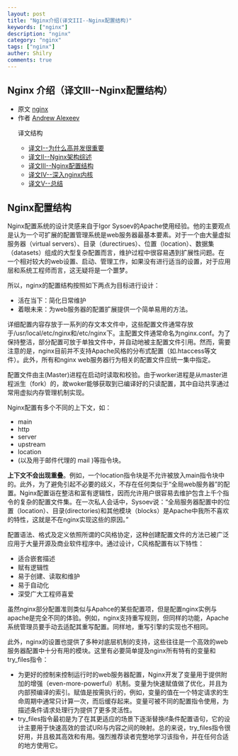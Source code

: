 ```yaml
---
layout: post
title: "Nginx介绍(译文III--Nginx配置结构)"
keywords: ["nginx"]
description: "nginx"
category: "nginx"
tags: ["nginx"]
auther: Shilry
comments: true
---
```



## Nginx 介绍（译文III--Nginx配置结构）

* 原文 [nginx](http://www.aosabook.org/en/nginx.html)
* 作者 [Andrew Alexeev](http://www.aosabook.org/en/intro2.html#alexeev-andrew)
<ul>
译文结构
<ul>
<li><a href="/nginx/nginx-introduction-I.html">译文I--为什么高并发很重要</a></li>
<li><a href="/nginx/nginx-introduction-II.html">译文II--Nginx架构综述</a></li>
<li><a href="/nginx/nginx-introduction-III.html">译文III--Nginx配置结构</a></li>
<li><a href="/nginx/nginx-introduction-IV.html">译文IV--深入nginx内核</a></li>
<li><a href="/nginx/nginx-introduction-V.html">译文V--总结</a></li>
</ul>
</li>
</ul>

## Nginx配置结构
Nginx配置系统的设计灵感来自于Igor Sysoev的Apache使用经验。他的主要观点是认为一个可扩展的配置管理系统是web服务器最基本要素。对于一个由大量虚拟服务器（virtual servers）、目录（durectirues）、位置（location）、数据集（datasets）组成的大型复杂配置而言，维护过程中很容易遇到扩展性问题。在一个相对较大的web设置、启动、管理工作，如果没有进行适当的设置，对于应用层和系统工程师而言，这无疑将是一个噩梦。

所以，nginx的配置结构按照如下两点为目标进行设计：

* 活在当下：简化日常维护
* 着眼未来：为web服务器的配置扩展提供一个简单易用的方法。

详细配置内容存放于一系列的存文本文件中，这些配置文件通常存放于/usr/local/etc/nginx和/etc/nginx下。主配置文件通常命名为nginx.conf。为了保持整洁，部分配置可放于单独文件中，并自动地被主配置文件引用。然而，需要注意的是，nginx目前并不支持Apache风格的分布式配置（如.htaccess等文件）。此外，所有和nginx web服务器行为相关的配置文件应统一集中指定。

配置文件由主(Master)进程在启动时读取和校验。由于worker进程是从master进程派生（fork）的，故woker能够获取到已编译好的只读配置，其中自动共享通过常用虚拟内存管理机制实现。

Nginx配置有多个不同的上下文，如：

* main
* http 
* server
* upstream
* location 
* (以及用于邮件代理的 mail )等指令块。

**上下文不会出现重叠**。例如，一个location指令块是不允许被放入main指令块中的。此外，为了避免引起不必要的歧义，不存在任何类似于“全局web服务器”的配置。Nginx配置诣在整洁和富有逻辑性，因而允许用户很容易去维护包含上千个指令的复杂的配置文件集。在一次私人会话中，Sysoev说：“全局服务器配置中的位置（location）、目录(directories)和其他模块（blocks）是Apache中我所不喜欢的特性，这就是不在nginx实现这些的原因。”

配置语法、格式及定义依照所谓的C风格协定，这种创建配置文件的方法已被广泛应用于大量开源及商业软件程序中。通过设计，C风格配置有以下特性：

* 适合嵌套描述
* 赋有逻辑性
* 易于创建、读取和维护
* 易于自动化
* 深受广大工程师喜爱

虽然nginx部分配置准则类似与Apahce的某些配置项，但是配置nginx实例与apache是完全不同的体验。例如，nginx支持重写规则，但同样的功能，Apache系统管理员要手动去适配其重写配置。同样地，重写引擎的实现也不相同。

此外，nginx的设置也提供了多种对底层机制的支持，这些往往是一个高效的web服务器配置中十分有用的模块。这里有必要简单提及nginx所有特有的变量和try_files指令：

* 为更好的控制来控制运行时的web服务器配置，Nginx开发了变量用于提供附加的增强（even-more-powerful）机制。变量为快速赋值做了优化，并且为内部预编译的索引。赋值是按需执行的，例如，变量的值在一个特定请求的生命周期中通常只计算一次，而后缓存起来。变量可被不同的配置指令使用，为描述条件请求处理行为提供了更多灵活性。
* try_files指令最初是为了在其更适应的场景下逐渐替换if条件配置语句，它的设计主要用于快速高效的尝试URI与内容之间的映射。总的来说，try_files指令很好用，并且极其高效和有用。强烈推荐读者完整地学习该指令，并在任何合适的地方使用它。



